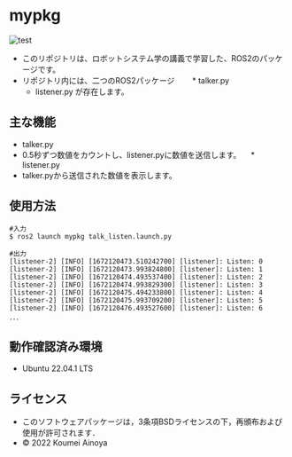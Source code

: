 # mypkg
![test](https://github.com/Kome-cyber/mypkg/actions/workflows/test.yml/badge.svg)
  * このリポジトリは、ロボットシステム学の講義で学習した、ROS2のパッケージです。
  * リポジトリ内には、二つのROS2パッケージ
　　* talker.py
    * listener.py
が存在します。
    
## 主な機能
  * talker.py
   * 0.5秒ずつ数値をカウントし、listener.pyに数値を送信します。
　* listener.py
   * talker.pyから送信された数値を表示します。
    
## 使用方法
```
#入力
$ ros2 launch mypkg talk_listen.launch.py

#出力
[listener-2] [INFO] [1672120473.510242700] [listener]: Listen: 0
[listener-2] [INFO] [1672120473.993824800] [listener]: Listen: 1
[listener-2] [INFO] [1672120474.493537400] [listener]: Listen: 2
[listener-2] [INFO] [1672120474.993829300] [listener]: Listen: 3
[listener-2] [INFO] [1672120475.494233800] [listener]: Listen: 4
[listener-2] [INFO] [1672120475.993709200] [listener]: Listen: 5
[listener-2] [INFO] [1672120476.493527600] [listener]: Listen: 6
．．．

```
## 動作確認済み環境
  * Ubuntu 22.04.1 LTS


## ライセンス
 * このソフトウェアパッケージは，3条項BSDライセンスの下，再頒布および使用が許可されます．
 * © 2022 Koumei Ainoya

